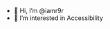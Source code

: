 - 👋 Hi, I’m @iamr9r
- 👀 I’m interested in Accessibility

<!---
iamr9r/iamr9r is a ✨ special ✨ repository because its `README.md` (this file) appears on your GitHub profile.
You can click the Preview link to take a look at your changes.
--->

